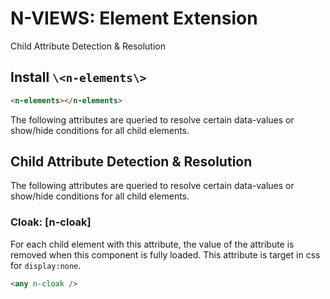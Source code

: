 # N-VIEWS: Element Extension

Child Attribute Detection & Resolution

## Install `\<n-elements\>`

```html
<n-elements></n-elements>
```

The following attributes are queried to resolve certain data-values or show/hide conditions for all child elements.

## Child Attribute Detection & Resolution

The following attributes are queried to resolve certain data-values or show/hide conditions for all child elements.

### Cloak: [n-cloak]

For each child element with this attribute, the value of the attribute is removed when this component is fully loaded. This
attribute is target in css for `display:none`.

```html
<any n-cloak />
```
